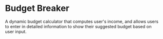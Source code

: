 # Budget Breaker
A dynamic budget calculator that computes user's income, and allows users to enter in detailed information to show their suggested budget based on user input.
